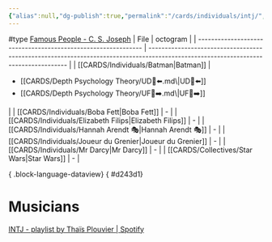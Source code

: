 ```yaml
---
{"alias":null,"dg-publish":true,"permalink":"/cards/individuals/intj/","dgPassFrontmatter":true,"noteIcon":"1","created":"2023-04-26T22:03:44.019+02:00","updated":"2023-05-10T19:36:44.604+02:00"}
---
```


#type
[Famous People - C. S. Joseph](https://offers.csjoseph.life/famous)
| File                                                          | octogram                                                                                                                            |
| ------------------------------------------------------------- | ----------------------------------------------------------------------------------------------------------------------------------- |
| [[CARDS/Individuals/Batman\|Batman]]                       | <ul><li>[[CARDS/Depth Psychology Theory/UD👤⬅️.md\\|UD👤⬅️]]</li><li>[[CARDS/Depth Psychology Theory/UF👤➡️.md\\|UF👤➡️]]</li></ul> |
| [[CARDS/Individuals/Boba Fett\|Boba Fett]]                 | \-                                                                                                                                  |
| [[CARDS/Individuals/Elizabeth Filips\|Elizabeth Filips]]   | \-                                                                                                                                  |
| [[CARDS/Individuals/Hannah Arendt 🎭\|Hannah Arendt 🎭]]   | \-                                                                                                                                  |
| [[CARDS/Individuals/Joueur du Grenier\|Joueur du Grenier]] | \-                                                                                                                                  |
| [[CARDS/Individuals/Mr Darcy\|Mr Darcy]]                   | \-                                                                                                                                  |
| [[CARDS/Collectives/Star Wars\|Star Wars]]                 | \-                                                                                                                                  |

{ .block-language-dataview}
{ #d243d1}


# Musicians 
[INTJ - playlist by Thaïs Plouvier | Spotify](https://open.spotify.com/playlist/0cl876xaHzIIVxLiCud6Mk?si=2b538a65a7fe4b72)

